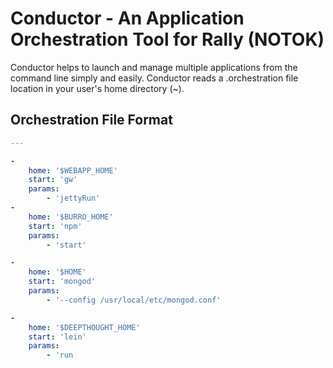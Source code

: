 # Conductor - An Application Orchestration Tool for Rally (NOTOK)

Conductor helps to launch and manage multiple applications from the command line simply and easily. Conductor reads a .orchestration file location in your user's home directory (~).


## Orchestration File Format


```yaml
---

-
	home: '$WEBAPP_HOME'
	start: 'gw'
	params:
		- 'jettyRun'
-
	home: '$BURRO_HOME'
	start: 'npm'
	params:
		- 'start'

-
	home: '$HOME'
	start: 'mongod'
	params:
		- '--config /usr/local/etc/mongod.conf'

-
	home: '$DEEPTHOUGHT_HOME'
	start: 'lein'
	params:
		- 'run
```